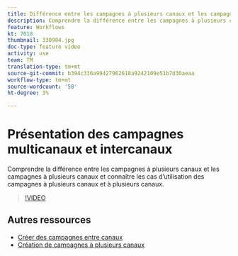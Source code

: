 ```yaml
---
title: Différence entre les campagnes à plusieurs canaux et les campagnes à plusieurs canaux
description: Comprendre la différence entre les campagnes à plusieurs canaux et les campagnes à plusieurs canaux et connaître les cas d’utilisation des campagnes à plusieurs canaux et à plusieurs canaux.
feature: Workflows
kt: 7018
thumbnail: 330984.jpg
doc-type: feature video
activity: use
team: TM
translation-type: tm+mt
source-git-commit: b394c336a99427962618a9242109e51b7d30aeaa
workflow-type: tm+mt
source-wordcount: '58'
ht-degree: 3%

---
```



# Présentation des campagnes multicanaux et intercanaux

Comprendre la différence entre les campagnes à plusieurs canaux et les campagnes à plusieurs canaux et connaître les cas d’utilisation des campagnes à plusieurs canaux et à plusieurs canaux.

>[!VIDEO](https://video.tv.adobe.com/v/330984?quality=12)

## Autres ressources

* [Créer des campagnes entre canaux](/help/orchestrating-campaigns/cross-channel-campaigns.md)
* [Création de campagnes à plusieurs canaux](/help/orchestrating-campaigns/multi-channel-campaigns.md)

